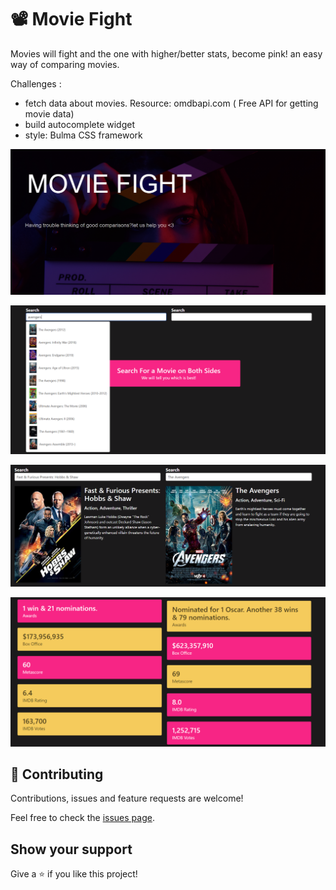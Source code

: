 # 📽  Movie Fight

Movies will fight and the one with higher/better stats, become pink!
an easy way of comparing movies.

Challenges :

* fetch data about movies. Resource: omdbapi.com ( Free API for getting 
movie data)
* build autocomplete widget
* style: Bulma CSS framework



![github-octocat](https://github.com/sevdaimany/Javascript-Practice/blob/master/movieFight/screenshot_1.png)

![github-octocat](https://github.com/sevdaimany/Javascript-Practice/blob/master/movieFight/screenshot_2.png)

![github-octocat](https://github.com/sevdaimany/Javascript-Practice/blob/master/movieFight/screenshot_3.png)

![github-octocat](https://github.com/sevdaimany/Javascript-Practice/blob/master/movieFight/screenshot_4.png)



## 🤝 Contributing
Contributions, issues and feature requests are welcome!

Feel free to check the [issues 
page](https://github.com/sevdaimany/Varan-Store/issues).

## Show your support

Give a ⭐️ if you like this project!
